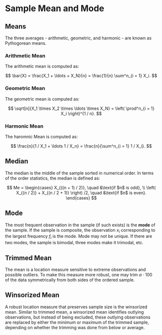 # Sample Mean and Mode

## Means

The three averages - arithmetic, geometric, and harmonic - are known as Pythogorean means.

### Arithmetic Mean

The arithmetic mean is computed as:

$$
\bar{X} = \frac{X_1 + \ldots + X_N}{n} = \frac{1}{n} \sum^n_{i = 1} X_i.
$$

### Geometric Mean

The geometric mean is computed as:

$$
\sqrt[n]{X_1 \times X_2 \times \ldots \times X_N} = \left( \prod^n_{i = 1} X_i \right)^{1 / n}.
$$

### Harmonic Mean

The haromnic Mean is computed as:

$$
\frac{n}{1 / X_1 + \ldots 1 / X_n} = \frac{n}{\sum^n_{i = 1} 1 / X_i}.
$$

## Median

The median is the middle of the sample sorted in numerical order. In terms of the order statistics, the median is defined as:

$$
Me =
\begin{cases}
X_{((n + 1) / 2)}, \quad &\text{if $n$ is odd}, \\
\left( X_{(n / 2)} + X_{(n / 2 + 1)}  \right) /2, \quad &\text{if $n$ is even}.
\end{cases}
$$

## Mode

The most frequent observation in the sample (if such exists) is the **mode** of the sample. If the sample is composite, the observation $x_i$ corresponding to the largest frequency $f_i$ is the mode. Mode may not be unique. If there are two modes, the sample is bimodal, three modes make it trimodal, etc.

## Trimmed Mean

The mean is a location measure sensitive to extreme observations and possible outliers. To make this measure more robust, one may trim $\alpha \cdot 100%$ of the data symmetrically from both sides of the ordered sample. 

## Winsorized Mean

A robust location measure that preserves sample size is the winsorized mean. Similar to trimmed mean, a winsorized mean identifies outlying observations, but instead of being excluded, these outlying observations are replaced by either the minimum or maximum of the trimmed sample, depending on whether the trimming was done from below or average.